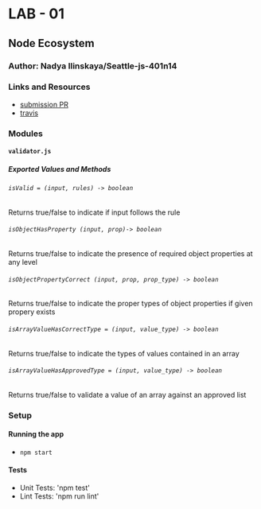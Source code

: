 # LAB - 01

## Node Ecosystem

### Author: Nadya Ilinskaya/Seattle-js-401n14

### Links and Resources
* [submission PR](https://github.com/nadili-401-advanced-javascript/Lab-01/pull/1)
* [travis](https://travis-ci.com/nadili-401-advanced-javascript/Lab-01)

### Modules
#### `validator.js`
##### Exported Values and Methods

###### `isValid = (input, rules) -> boolean`
Returns true/false to indicate if input follows the rule

###### `isObjectHasProperty (input, prop)-> boolean`
Returns true/false to indicate the presence of required object properties at any level

###### `isObjectPropertyCorrect (input, prop, prop_type) -> boolean`
Returns true/false to indicate the proper types of object properties if given propery exists 

###### `isArrayValueHasCorrectType = (input, value_type) -> boolean`
Returns true/false to indicate the types of values contained in an array

###### `isArrayValueHasApprovedType = (input, value_type) -> boolean`
Returns true/false to validate a value of an array against an approved list

### Setup
#### Running the app
* `npm start`
  
#### Tests
* Unit Tests: 'npm test'
* Lint Tests: 'npm run lint'

